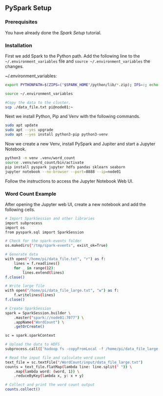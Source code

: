 ## PySpark Setup

### Prerequisites

You have already done the *Spark Setup* tutorial.

### Installation

First we add Spark to the Python path. Add the following line to the `~/.environment_variables` file and `source ~/.environment_variables` the changes.

~/.environment_variables:

```bash
export PYTHONPATH=$(ZIPS=("$SPARK_HOME"/python/lib/*.zip); IFS=:; echo "${ZIPS[*]}"):$PYTHONPATH
```

```bash
source ~/.environment_variables
```

```bash
#Copy the data to the cluster.
scp ./data_file.txt pi@node01:~
```

Next we install Python, Pip and Venv with the following commands.

```bash
sudo apt update
sudo apt --yes upgrade
sudo apt --yes install python3-pip python3-venv
```

Now we create a new Venv, install PySpark and Jupiter and start a Jupyter Notebook.

```bash
python3 -m venv .venv/word_count
source .venv/word_count/bin/activate
pip install pyspark jupyter hdfs pandas sklearn seaborn
jupyter notebook --no-browser --port=8888 --ip=node01
```

Follow the instructions to access the Jupyter Notebook Web UI.

### Word Count Example

After opening the Jupyter web UI, create a new notebook and add the following cells.

```bash
# Import SparkSession and other libraries
import subprocess
import os
from pyspark.sql import SparkSession
```

```bash 
# Check for the spark-events folder
os.makedirs("/tmp/spark-events", exist_ok=True)
```

```bash
# Generate data  
with open("/home/pi/data_file.txt", "r") as f:
    lines = f.readlines()
    for _ in range(12):
        lines.extend(lines)
f.close()
```
```bash
# Write large file
with open("/home/pi/data_file_large.txt", "w") as f:
    f.writelines(lines)
f.close()
```

```bash
# Create SparkSession
spark = SparkSession.builder \
    .master("spark://node01:7077") \
    .appName("WordCount") \
    .getOrCreate()
```
```bash
sc = spark.sparkContext
```

```bash
# Upload the data to HDFS
subprocess.call(['hadoop fs -copyFromLocal -f /home/pi/data_file_large.txt hdfs://node01:9000/WordCount/input/data_file_large.txt'], shell=True)
```

```bash
# Read the input file and calculate word count
text_file = sc.textFile("/WordCount/input/data_file_large.txt")
counts = text_file.flatMap(lambda line: line.split(" ")) \
    .map(lambda word: (word, 1)) \
    .reduceByKey(lambda x, y: x + y)
```

```bash
# Collect and print the word count output
counts.collect()
```
